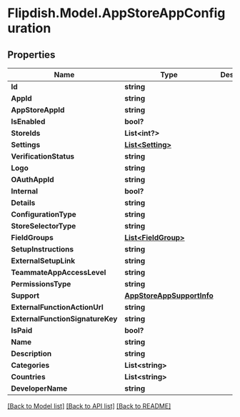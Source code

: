 # Flipdish.Model.AppStoreAppConfiguration
## Properties

Name | Type | Description | Notes
------------ | ------------- | ------------- | -------------
**Id** | **string** |  | 
**AppId** | **string** |  | 
**AppStoreAppId** | **string** |  | 
**IsEnabled** | **bool?** |  | 
**StoreIds** | **List&lt;int?&gt;** |  | [optional] 
**Settings** | [**List&lt;Setting&gt;**](Setting.md) |  | [optional] 
**VerificationStatus** | **string** |  | 
**Logo** | **string** |  | [optional] 
**OAuthAppId** | **string** |  | 
**Internal** | **bool?** |  | 
**Details** | **string** |  | 
**ConfigurationType** | **string** |  | 
**StoreSelectorType** | **string** |  | 
**FieldGroups** | [**List&lt;FieldGroup&gt;**](FieldGroup.md) |  | [optional] 
**SetupInstructions** | **string** |  | [optional] 
**ExternalSetupLink** | **string** |  | [optional] 
**TeammateAppAccessLevel** | **string** |  | [optional] 
**PermissionsType** | **string** |  | 
**Support** | [**AppStoreAppSupportInfo**](AppStoreAppSupportInfo.md) |  | [optional] 
**ExternalFunctionActionUrl** | **string** |  | [optional] 
**ExternalFunctionSignatureKey** | **string** |  | [optional] 
**IsPaid** | **bool?** |  | [optional] 
**Name** | **string** |  | 
**Description** | **string** |  | 
**Categories** | **List&lt;string&gt;** |  | 
**Countries** | **List&lt;string&gt;** |  | 
**DeveloperName** | **string** |  | [optional] 

[[Back to Model list]](../README.md#documentation-for-models) [[Back to API list]](../README.md#documentation-for-api-endpoints) [[Back to README]](../README.md)

